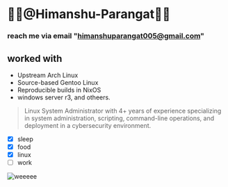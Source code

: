 # 🌸🌸@Himanshu-Parangat🌸🌸
###  reach me via email "himanshuparangat005@gmail.com" 

## worked with
   - Upstream Arch Linux
   - Source-based Gentoo Linux
   - Reproducible builds in NixOS
   - windows server r3, and otheers.


> Linux System Administrator with 4+ years of experience specializing in system administration, scripting, command-line operations, and deployment in a cybersecurity environment.

 - [x] sleep  
 - [x] food
 - [x] linux
 - [ ] work

![weeeee](https://media.tenor.com/XHPA16k9QxUAAAAd/yuruyuri-kyoko.gif)


